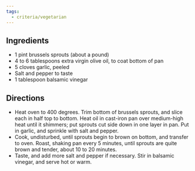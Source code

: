 ```yaml
---
tags:
  - criteria/vegetarian
---
```


## Ingredients	
- 1 pint brussels sprouts (about a pound)
- 4 to 6 tablespoons extra virgin olive oil, to coat bottom of pan
- 5 cloves garlic, peeled
- Salt and pepper to taste
- 1 tablespoon balsamic vinegar

## Directions	
- Heat oven to 400 degrees. Trim bottom of brussels sprouts, and slice each in half top to bottom. Heat oil in cast-iron pan over medium-high heat until it shimmers; put sprouts cut side down in one layer in pan. Put in garlic, and sprinkle with salt and pepper.
- Cook, undisturbed, until sprouts begin to brown on bottom, and transfer to oven. Roast, shaking pan every 5 minutes, until sprouts are quite brown and tender, about 10 to 20 minutes.
- Taste, and add more salt and pepper if necessary. Stir in balsamic vinegar, and serve hot or warm.